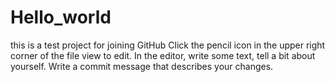 # Hello_world
this is a test project for joining GitHub
Click the pencil icon in the upper right corner of the file view to edit.
In the editor, write some text, tell a bit about yourself.
Write a commit message that describes your changes.
